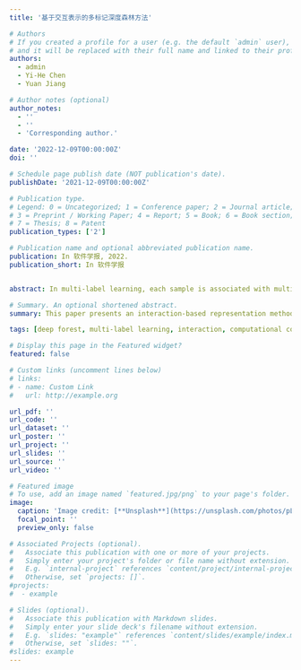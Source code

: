 ```yaml
---
title: '基于交互表示的多标记深度森林方法'

# Authors
# If you created a profile for a user (e.g. the default `admin` user), write the username (folder name) here
# and it will be replaced with their full name and linked to their profile.
authors:
  - admin
  - Yi-He Chen
  - Yuan Jiang

# Author notes (optional)
author_notes:
  - ''
  - ''
  - 'Corresponding author.'

date: '2022-12-09T00:00:00Z'
doi: ''

# Schedule page publish date (NOT publication's date).
publishDate: '2021-12-09T00:00:00Z'

# Publication type.
# Legend: 0 = Uncategorized; 1 = Conference paper; 2 = Journal article;
# 3 = Preprint / Working Paper; 4 = Report; 5 = Book; 6 = Book section;
# 7 = Thesis; 8 = Patent
publication_types: ['2']

# Publication name and optional abbreviated publication name.
publication: In 软件学报, 2022.
publication_short: In 软件学报


abstract: In multi-label learning, each sample is associated with multiple labels. The key task is how to use the correlation between labels when building the model. Multi-Label Deep Forest (MLDF) algorithm attempts to mine the correlation between labels by using layer-by-layer representation learning under the framework of deep ensemble learning. MLDF uses the obtained label probability representation to improve the prediction accuracy. However, on the one hand, the label probability representation is highly correlated with the label information, which will lead to its low diversity. As the depth of the deep forest increases, the performance will decline. On the other hand, the calculation of label probability requires us to store all layers of forest structure and use them one by one in the test stage, which will cause unbearable computational and storage overhead. To solve these problems, this paper proposes interaction representation based Multi-Label Deep Forest (iMLDF). iMLDF mines the structural information in the feature space from the decision path of the forest model, extracts the feature interaction in the decision tree path by using the random interaction trees, and obtains two interaction representations of feature confidence score and label probability distribution respectively. On the one hand, iMLDF makes full use of the feature structure information in the forest model to enrich the relevant information between labels. On the other hand, it calculates all the representations through interaction expressions, so that the algorithm does not need to store all the forest structures, which greatly improves the computational efficiency. The experimental results show that iMLDF achieves better prediction performance, and the computational efficiency is improved by an order of magnitude compared with MLDF for larger-scale datasets.

# Summary. An optional shortened abstract.
summary: This paper presents an interaction-based representation method for multi-label deep forests.

tags: [deep forest, multi-label learning, interaction, computational complexity, label correlation]

# Display this page in the Featured widget?
featured: false

# Custom links (uncomment lines below)
# links:
# - name: Custom Link
#   url: http://example.org

url_pdf: ''
url_code: ''
url_dataset: ''
url_poster: ''
url_project: ''
url_slides: ''
url_source: ''
url_video: ''

# Featured image
# To use, add an image named `featured.jpg/png` to your page's folder.
image:
  caption: 'Image credit: [**Unsplash**](https://unsplash.com/photos/pLCdAaMFLTE)'
  focal_point: ''
  preview_only: false

# Associated Projects (optional).
#   Associate this publication with one or more of your projects.
#   Simply enter your project's folder or file name without extension.
#   E.g. `internal-project` references `content/project/internal-project/index.md`.
#   Otherwise, set `projects: []`.
#projects:
#  - example

# Slides (optional).
#   Associate this publication with Markdown slides.
#   Simply enter your slide deck's filename without extension.
#   E.g. `slides: "example"` references `content/slides/example/index.md`.
#   Otherwise, set `slides: ""`.
#slides: example
---
```


<!-- {{% callout note %}}
Click the _Cite_ button above to demo the feature to enable visitors to import publication metadata into their reference management software.
{{% /callout %}}

{{% callout note %}}
Create your slides in Markdown - click the _Slides_ button to check out the example.
{{% /callout %}}

Supplementary notes can be added here, including [code, math, and images](https://wowchemy.com/docs/writing-markdown-latex/). -->
